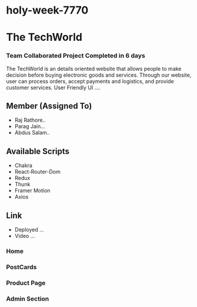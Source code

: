 # holy-week-7770
# The TechWorld
### Team Collaborated Project Completed in 6 days

The TechWorld  is an details oriented website  that allows people to make decision before buying  electronic goods and services. Through our website, user can process orders, accept payments and logistics, and provide customer services.
User Friendly UI .... 

## Member (Assigned To)
 * Raj Rathore..
 * Parag Jain...
 * Abdus Salam..

## Available Scripts
* Chakra
* React-Router-Dom
* Redux 
* Thunk
* Framer Motion
* Axios



## Link
* Deployed ...
* Video    ... 

### Home


### PostCards


### Product Page


### Admin Section

